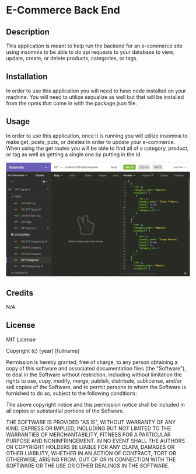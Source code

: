 # E-Commerce Back End


## Description

This application is meant to help run the backend for an e-commerce site using insomnia to be able to do api requests to your database to view, update, create, or delete products, categories, or tags.

## Installation

In order to use this application you will need to have node installed on your machine. You will need to utilize sequalize as well but that will be installed from the npms that come in with the package.json file.

## Usage

In order to use this application, once it is running you will utilize insomnia to make get, posts, puts, or deletes in order to update your e-commerce. When using the get routes you will be able to find all of a category, product, or tag as well as getting a single one by putting in the id. 


<img src="Assets/13-orm-homework-demo-01.gif">


## Credits

N/A

## License

MIT License

Copyright (c) [year] [fullname]

Permission is hereby granted, free of charge, to any person obtaining a copy
of this software and associated documentation files (the "Software"), to deal
in the Software without restriction, including without limitation the rights
to use, copy, modify, merge, publish, distribute, sublicense, and/or sell
copies of the Software, and to permit persons to whom the Software is
furnished to do so, subject to the following conditions:

The above copyright notice and this permission notice shall be included in all
copies or substantial portions of the Software.

THE SOFTWARE IS PROVIDED "AS IS", WITHOUT WARRANTY OF ANY KIND, EXPRESS OR
IMPLIED, INCLUDING BUT NOT LIMITED TO THE WARRANTIES OF MERCHANTABILITY,
FITNESS FOR A PARTICULAR PURPOSE AND NONINFRINGEMENT. IN NO EVENT SHALL THE
AUTHORS OR COPYRIGHT HOLDERS BE LIABLE FOR ANY CLAIM, DAMAGES OR OTHER
LIABILITY, WHETHER IN AN ACTION OF CONTRACT, TORT OR OTHERWISE, ARISING FROM,
OUT OF OR IN CONNECTION WITH THE SOFTWARE OR THE USE OR OTHER DEALINGS IN THE
SOFTWARE.
